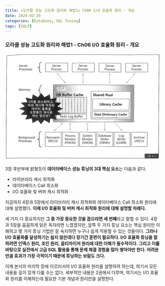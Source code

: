 ```yaml
---
title: <오라클 성능 고도화 원리와 해법1> Ch06 I/O 효율화 원리 - 개요
date: 2024-03-20
categories: [Database, SQL Tuning]
tags: [SQLP]
---
```


### 오라클 성능 고도화 원리와 해법1 - Ch06 I/O 효율화 원리 - 개요

![](/assets/images/sqlp/sqlp1-06-00-img6-1.png)

3장 후반부에 밝혔듯이 **데이터베이스 성능 튜닝의 3대 핵심 요소**는 다음과 같다.

- 라이브러리 캐시 최적화
- 데이터베이스 Call 최소화
- I/O 효율화 및 버퍼 캐시 최적화

지금까지 4장과 5장에서 라이브러리 캐시 최적화와 데이터베이스 Call 최소화 원리에 대해 설명했다. **이제 I/O 효율화 및 버퍼 캐시 최적화 원리에 대해 설명할 차례다.**

세 가지 다 중요하지만 **그 중 가장 중요한 것을 꼽으라면 세 번째**라고 말할 수 있다. 4장과 5장을 꼼꼼하게 읽은 독자라면 느꼈겠지만, 앞쪽 두 가지 튜닝 요소는 핵심 원리만 이해하고 몇 가지 튜닝 기법만 잘 숙지하면 누구나 쉽게 적용할 수 있는 것들이다. **그러나 I/O 효율화를 달성하기는 쉽지 않은데다 장기간 훈련이 필요하다. I/O 효율화 튜닝을 잘하려면 인덱스 원리, 조인 원리, 옵티마이저 원리에 대한 이해가 필수적이다. 그리고 이를 바탕으로 실전에서 고급 SQL 활용을 통해 문제 해결 경험을 많이 쌓아야만 한다. 어려운 만큼 효과가 가장 극적이기 때문에 튜닝하는 보람도 크다.**

이제 본서의 마지막 장에 이르러서야 I/O 효율화 원리를 설명하려 하는데, 여기서 모든 내용을 깊이 있게 다룰 수는 없다. 세부적인 내용은 2권에서 다루며, 여기서는 I/O 효율화 원리를 이해하는데 필요한 기본 개념과 원리만을 설명한다.

